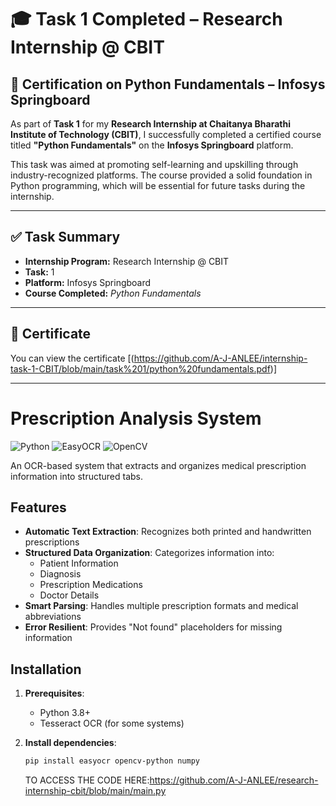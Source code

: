 # 🎓 Task 1 Completed – Research Internship @ CBIT

## 📘 Certification on Python Fundamentals – Infosys Springboard

As part of **Task 1** for my **Research Internship at Chaitanya Bharathi Institute of Technology (CBIT)**, I successfully completed a certified course titled **"Python Fundamentals"** on the **Infosys Springboard** platform.

This task was aimed at promoting self-learning and upskilling through industry-recognized platforms. The course provided a solid foundation in Python programming, which will be essential for future tasks during the internship.

---

## ✅ Task Summary

- **Internship Program:** Research Internship @ CBIT  
- **Task:** 1   
- **Platform:** Infosys Springboard  
- **Course Completed:** *Python Fundamentals*  

---

## 📜 Certificate

You can view the certificate [(https://github.com/A-J-ANLEE/internship-task-1-CBIT/blob/main/task%201/python%20fundamentals.pdf)]

---

# Prescription Analysis System

![Python](https://img.shields.io/badge/Python-3.8%2B-blue)
![EasyOCR](https://img.shields.io/badge/EasyOCR-1.4.1-green)
![OpenCV](https://img.shields.io/badge/OpenCV-4.5.5-red)

An OCR-based system that extracts and organizes medical prescription information into structured tabs.

## Features

- **Automatic Text Extraction**: Recognizes both printed and handwritten prescriptions
- **Structured Data Organization**: Categorizes information into:
  - Patient Information
  - Diagnosis
  - Prescription Medications
  - Doctor Details
- **Smart Parsing**: Handles multiple prescription formats and medical abbreviations
- **Error Resilient**: Provides "Not found" placeholders for missing information

## Installation

1. **Prerequisites**:
   - Python 3.8+
   - Tesseract OCR (for some systems)

2. **Install dependencies**:
   ```bash
   pip install easyocr opencv-python numpy
   ```
   TO ACCESS THE CODE HERE:https://github.com/A-J-ANLEE/research-internship-cbit/blob/main/main.py





